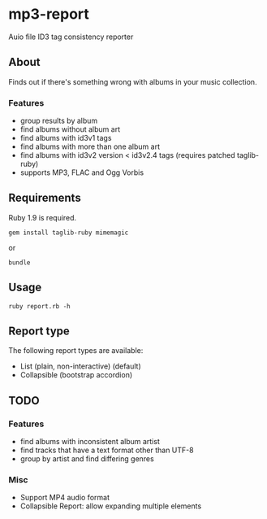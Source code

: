 mp3-report
==========

Auio file ID3 tag consistency reporter

## About
Finds out if there's something wrong with albums in your music collection.

### Features
* group results by album
* find albums without album art
* find albums with id3v1 tags
* find albums with more than one album art
* find albums with id3v2 version < id3v2.4 tags (requires patched taglib-ruby)
* supports MP3, FLAC and Ogg Vorbis

## Requirements

Ruby 1.9 is required.

`gem install taglib-ruby mimemagic`

or

`bundle`

## Usage

`ruby report.rb -h`

## Report type

The following report types are available:
* List (plain, non-interactive) (default)
* Collapsible (bootstrap accordion)

## TODO

### Features
* find albums with inconsistent album artist
* find tracks that have a text format other than UTF-8
* group by artist and find differing genres

### Misc
* Support MP4 audio format
* Collapsible Report: allow expanding multiple elements
